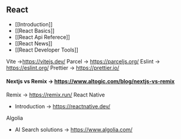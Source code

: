 ## React
- [[Introduction]]  
- [[React Basics]]  
- [[React Api Referece]]  
- [[React News]]  
- [[React Developer Tools]] 



Vite ->https://vitejs.dev/ 
Parcel -> https://parceljs.org/
Eslint -> https://eslint.org/ 
Prettier -> https://prettier.io/ 

#### Nextjs vs Remix -> https://www.altogic.com/blog/nextjs-vs-remix

Remix -> https://remix.run/
React Native 
- Introduction -> https://reactnative.dev/

Algolia
- AI Search solutions -> https://www.algolia.com/
